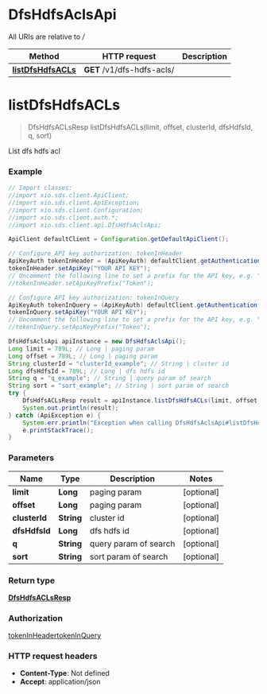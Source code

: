 # DfsHdfsAclsApi

All URIs are relative to */*

Method | HTTP request | Description
------------- | ------------- | -------------
[**listDfsHdfsACLs**](DfsHdfsAclsApi.md#listDfsHdfsACLs) | **GET** /v1/dfs-hdfs-acls/ | 

<a name="listDfsHdfsACLs"></a>
# **listDfsHdfsACLs**
> DfsHdfsACLsResp listDfsHdfsACLs(limit, offset, clusterId, dfsHdfsId, q, sort)



List dfs hdfs acl

### Example
```java
// Import classes:
//import xio.sds.client.ApiClient;
//import xio.sds.client.ApiException;
//import xio.sds.client.Configuration;
//import xio.sds.client.auth.*;
//import xio.sds.client.api.DfsHdfsAclsApi;

ApiClient defaultClient = Configuration.getDefaultApiClient();

// Configure API key authorization: tokenInHeader
ApiKeyAuth tokenInHeader = (ApiKeyAuth) defaultClient.getAuthentication("tokenInHeader");
tokenInHeader.setApiKey("YOUR API KEY");
// Uncomment the following line to set a prefix for the API key, e.g. "Token" (defaults to null)
//tokenInHeader.setApiKeyPrefix("Token");

// Configure API key authorization: tokenInQuery
ApiKeyAuth tokenInQuery = (ApiKeyAuth) defaultClient.getAuthentication("tokenInQuery");
tokenInQuery.setApiKey("YOUR API KEY");
// Uncomment the following line to set a prefix for the API key, e.g. "Token" (defaults to null)
//tokenInQuery.setApiKeyPrefix("Token");

DfsHdfsAclsApi apiInstance = new DfsHdfsAclsApi();
Long limit = 789L; // Long | paging param
Long offset = 789L; // Long | paging param
String clusterId = "clusterId_example"; // String | cluster id
Long dfsHdfsId = 789L; // Long | dfs hdfs id
String q = "q_example"; // String | query param of search
String sort = "sort_example"; // String | sort param of search
try {
    DfsHdfsACLsResp result = apiInstance.listDfsHdfsACLs(limit, offset, clusterId, dfsHdfsId, q, sort);
    System.out.println(result);
} catch (ApiException e) {
    System.err.println("Exception when calling DfsHdfsAclsApi#listDfsHdfsACLs");
    e.printStackTrace();
}
```

### Parameters

Name | Type | Description  | Notes
------------- | ------------- | ------------- | -------------
 **limit** | **Long**| paging param | [optional]
 **offset** | **Long**| paging param | [optional]
 **clusterId** | **String**| cluster id | [optional]
 **dfsHdfsId** | **Long**| dfs hdfs id | [optional]
 **q** | **String**| query param of search | [optional]
 **sort** | **String**| sort param of search | [optional]

### Return type

[**DfsHdfsACLsResp**](DfsHdfsACLsResp.md)

### Authorization

[tokenInHeader](../README.md#tokenInHeader)[tokenInQuery](../README.md#tokenInQuery)

### HTTP request headers

 - **Content-Type**: Not defined
 - **Accept**: application/json

